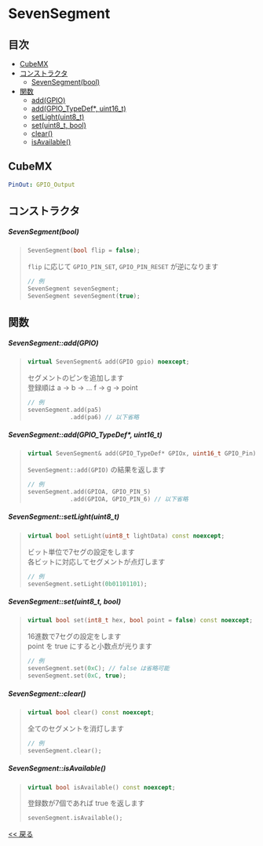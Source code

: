 # SevenSegment

## 目次
- [CubeMX](#cubemx)
- [コンストラクタ](#コンストラクタ)
  - [SevenSegment(bool)](#sevensegmentbool)
- [関数](#関数)
  - [add(GPIO)](#sevensegmentaddgpio)
  - [add(GPIO_TypeDef*, uint16_t)](#sevensegmentaddgpio_typedef-uint16_t)
  - [setLight(uint8_t)](#sevensegmentsetlightuint8_t)
  - [set(uint8_t, bool)](#sevensegmentsetuint8_t-bool)
  - [clear()](#sevensegmentclear)
  - [isAvailable()](#sevensegmentisavailable)

## CubeMX
```yaml
PinOut: GPIO_Output
```

## コンストラクタ
##### SevenSegment(bool)
> ```c++
> SevenSegment(bool flip = false);
> ```
> `flip` に応じて `GPIO_PIN_SET`, `GPIO_PIN_RESET` が逆になります
> ```c++
> // 例
> SevenSegment sevenSegment;
> SevenSegment sevenSegment(true);
> ```

## 関数
##### SevenSegment::add(GPIO)
> ```c++
> virtual SevenSegment& add(GPIO gpio) noexcept;
> ```
> セグメントのピンを追加します  
> 登録順は a → b → ... f → g → point
> ```c++
> // 例
> sevenSegment.add(pa5)
>             .add(pa6) // 以下省略
> ```

##### SevenSegment::add(GPIO_TypeDef*, uint16_t)
> ```c++
> virtual SevenSegment& add(GPIO_TypeDef* GPIOx, uint16_t GPIO_Pin) noexcept;
> ```
> `SevenSegment::add(GPIO)` の結果を返します  
> ```c++
> // 例
> sevenSegment.add(GPIOA, GPIO_PIN_5)
>             .add(GPIOA, GPIO_PIN_6) // 以下省略
> ```

##### SevenSegment::setLight(uint8_t)
> ```c++
> virtual bool setLight(uint8_t lightData) const noexcept;
> ```
> ビット単位で7セグの設定をします  
> 各ビットに対応してセグメントが点灯します
> ```c++
> // 例
> sevenSegment.setLight(0b01101101);
> ```

##### SevenSegment::set(uint8_t, bool)
> ```c++
> virtual bool set(int8_t hex, bool point = false) const noexcept;
> ```
> 16進数で7セグの設定をします  
> point を true にすると小数点が光ります
> ```c++
> // 例
> sevenSegment.set(0xC); // false は省略可能
> sevenSegment.set(0xC, true);
> ```

##### SevenSegment::clear()
> ```c++
> virtual bool clear() const noexcept;
> ```
> 全てのセグメントを消灯します
> ```c++
> // 例
> sevenSegment.clear();
> ```

##### SevenSegment::isAvailable()
> ```c++
> virtual bool isAvailable() const noexcept;
> ```
> 登録数が7個であれば true を返します  
> ```c++
> sevenSegment.isAvailable();
> ```

[<< 戻る](../INDEX.md)
